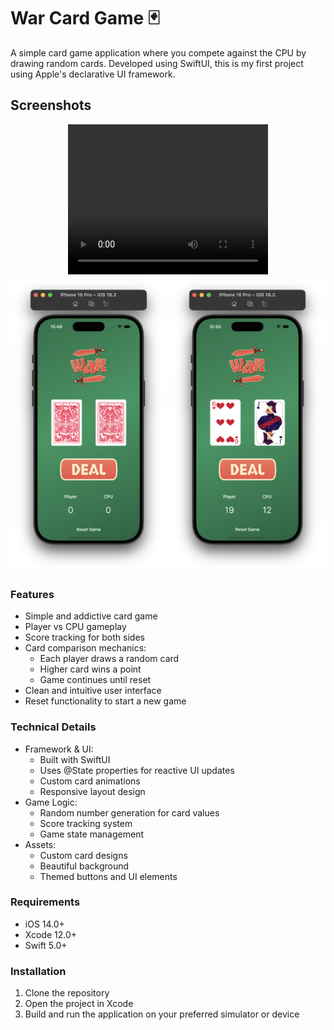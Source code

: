 # War Card Game 🃏

A simple card game application where you compete against the CPU by drawing random cards. Developed using SwiftUI, this is my first project using Apple's declarative UI framework.

## Screenshots

<div align="center">
  <video width="320" height="240" controls>
    <source src="simulator_recording.mov" type="video/quicktime">
    Your browser does not support the video tag.
  </video>
  <img src="screenshot1.png" alt="Game Screenshot 1" width="250"/>
  <img src="screenshot2.png" alt="Game Screenshot 2" width="250"/>
</div>

### Features

* Simple and addictive card game
* Player vs CPU gameplay
* Score tracking for both sides
* Card comparison mechanics:
  * Each player draws a random card
  * Higher card wins a point
  * Game continues until reset
* Clean and intuitive user interface
* Reset functionality to start a new game

### Technical Details

* Framework & UI:
  * Built with SwiftUI
  * Uses @State properties for reactive UI updates
  * Custom card animations
  * Responsive layout design
* Game Logic:
  * Random number generation for card values
  * Score tracking system
  * Game state management
* Assets:
  * Custom card designs
  * Beautiful background
  * Themed buttons and UI elements

### Requirements

* iOS 14.0+
* Xcode 12.0+
* Swift 5.0+

### Installation

1. Clone the repository
2. Open the project in Xcode
3. Build and run the application on your preferred simulator or device
